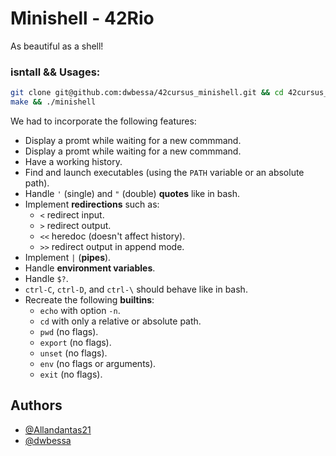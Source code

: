 
# Minishell - 42Rio

As beautiful as a shell!

### isntall && Usages:
  ```Bash
git clone git@github.com:dwbessa/42cursus_minishell.git && cd 42cursus_minishell
make && ./minishell
  ```

 We had to incorporate the following features:
- Display a promt while waiting for a new commmand.
- Display a promt while waiting for a new commmand.
- Have a working history.
- Find and launch executables (using the `PATH` variable or an absolute path).
- Handle `'` (single) and `"` (double) **quotes** like in bash.
- Implement **redirections** such as:
  - `<` redirect input.
  - `>` redirect output.
  - `<<` heredoc (doesn't affect history).
  - `>>` redirect output in append mode.
- Implement `|` (**pipes**).
- Handle **environment variables**.
- Handle `$?`.
- `ctrl-C`, `ctrl-D`, and `ctrl-\` should behave like in bash.
- Recreate the following **builtins**:
  - `echo` with option `-n`.
  - `cd` with only a relative or absolute path.
  - `pwd` (no flags).
  - `export` (no flags).
  - `unset` (no flags).
  - `env` (no flags or arguments).
  - `exit` (no flags).

## Authors

- [@Allandantas21](https://www.github.com/Allandantas21)
- [@dwbessa](https://www.github.com/dwbessa)

